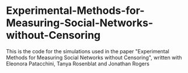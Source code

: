 # Experimental-Methods-for-Measuring-Social-Networks-without-Censoring

This is the code for the simulations used in the paper "Experimental Methods for Measuring Social Networks without Censoring", written with Eleonora Patacchini, Tanya Rosenblat and Jonathan Rogers
